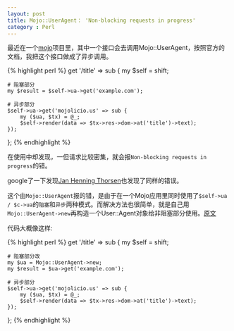 ```yaml
---
layout: post
title: Mojo::UserAgent： 'Non-blocking requests in progress'
category : Perl
---
```

最近在一个[mojo](http://mojolicio.us/)项目里，其中一个接口会去调用Mojo::UserAgent，按照官方的文档，我把这个接口做成了异步调用。

{% highlight perl %}
get '/title' => sub {
    my $self = shift;

    # 阻塞部分
    my $result = $self->ua->get('example.com');

    # 异步部分
    $self->ua->get('mojolicio.us' => sub {
        my ($ua, $tx) = @_;
        $self->render(data => $tx->res->dom->at('title')->text);
    });
};
{% endhighlight %}

在使用中却发现，一但请求比较密集，就会报`Non-blocking requests in progress`的错。

google了一下发现[Jan Henning Thorsen](https://github.com/jhthorsen)也发现了同样的错误。

这个由`Mojo::UserAgent`报的错，是由于在一个Mojo应用里同时使用了`$self->ua / $c->ua`的`阻塞`和`异步`两种模式。而解决方法也很简单，就是自己用`Mojo::UserAgent->new`再构造一个User::Agent对象给非阻塞部分使用。[原文](https://github.com/marcusramberg/Mojolicious-Plugin-OAuth2/pull/8)

代码大概像这样:

{% highlight perl %}
get '/title' => sub {
    my $self = shift;

    # 阻塞部分改
    my $ua = Mojo::UserAgent->new;
    my $result = $ua->get('example.com');

    # 异步部分
    $self->ua->get('mojolicio.us' => sub {
        my ($ua, $tx) = @_;
        $self->render(data => $tx->res->dom->at('title')->text);
    });
};
{% endhighlight %}
